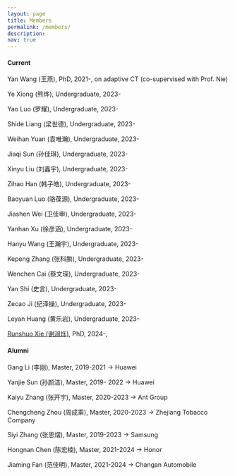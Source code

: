 ```yaml
---
layout: page
title: Members
permalink: /members/
description: 
nav: true
---
```

#### Current

Yan Wang (王燕), PhD, 2021-, on adaptive CT (co-supervised with Prof. Nie)

Ye Xiong (熊烨), Undergraduate, 2023- 

Yao Luo (罗耀), Undergraduate, 2023- 

Shide Liang (梁世德), Undergraduate, 2023- 

Weihan Yuan (袁唯瀚), Undergraduate, 2023- 

Jiaqi Sun (孙佳琪), Undergraduate, 2023- 

Xinyu Liu (刘鑫宇), Undergraduate, 2023- 

Zihao Han (韩子皓), Undergraduate, 2023- 

Baoyuan Luo (骆葆源), Undergraduate, 2023- 

Jiashen Wei (卫佳申), Undergraduate, 2023- 

Yanhan Xu (徐彦涵), Undergraduate, 2023- 

Hanyu Wang (王瀚宇), Undergraduate, 2023- 

Kepeng Zhang (张科鹏), Undergraduate, 2023- 

Wenchen Cai (蔡文琛), Undergraduate, 2023- 

Yan Shi (史言), Undergraduate, 2023- 

Zecao Ji (纪泽操), Undergraduate, 2023- 

Leyan Huang (黄乐岩), Undergraduate, 2023- 

[Runshuo Xie (谢润烁)](https://leonicatot.github.io/), PhD, 2024-, 

#### Alumni

Gang Li (李刚), Master, 2019-2021 -> Huawei

Yanjie Sun (孙颜洁), Master, 2019- 2022 -> Huawei

Kaiyu Zhang (张开宇), Master, 2020-2023 -> Ant Group

Chengcheng Zhou (周成乘), Master, 2020-2023 -> Zhejiang Tobacco Company

Siyi Zhang (张思熠), Master, 2019-2023  -> Samsung

Hongnan Chen (陈宏楠), Master, 2021-2024 -> Honor

Jiaming Fan (范佳明), Master, 2021-2024 -> Changan Automobile
